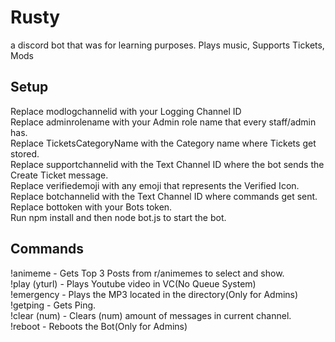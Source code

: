 # Rusty
 a discord bot that was for learning purposes. Plays music, Supports Tickets, Mods
## Setup
 Replace modlogchannelid with your Logging Channel ID<br>
 Replace adminrolename with your Admin role name that every staff/admin has.<br>
 Replace TicketsCategoryName with the Category name where Tickets get stored.<br>
 Replace supportchannelid with the Text Channel ID where the bot sends the Create Ticket message.<br>
 Replace verifiedemoji with any emoji that represents the Verified Icon.<br>
 Replace botchannelid with the Text Channel ID where commands get sent.<br>
 Replace bottoken with your Bots token.<br>
 Run npm install and then node bot.js to start the bot.<br>
## Commands
 !animeme - Gets Top 3 Posts from r/animemes to select and show.<br>
 !play (yturl) - Plays Youtube video in VC(No Queue System)<br>
 !emergency - Plays the MP3 located in the directory(Only for Admins)<br>
 !getping - Gets Ping.<br>
 !clear (num) - Clears (num) amount of messages in current channel.<br>
 !reboot - Reboots the Bot(Only for Admins)<br>
